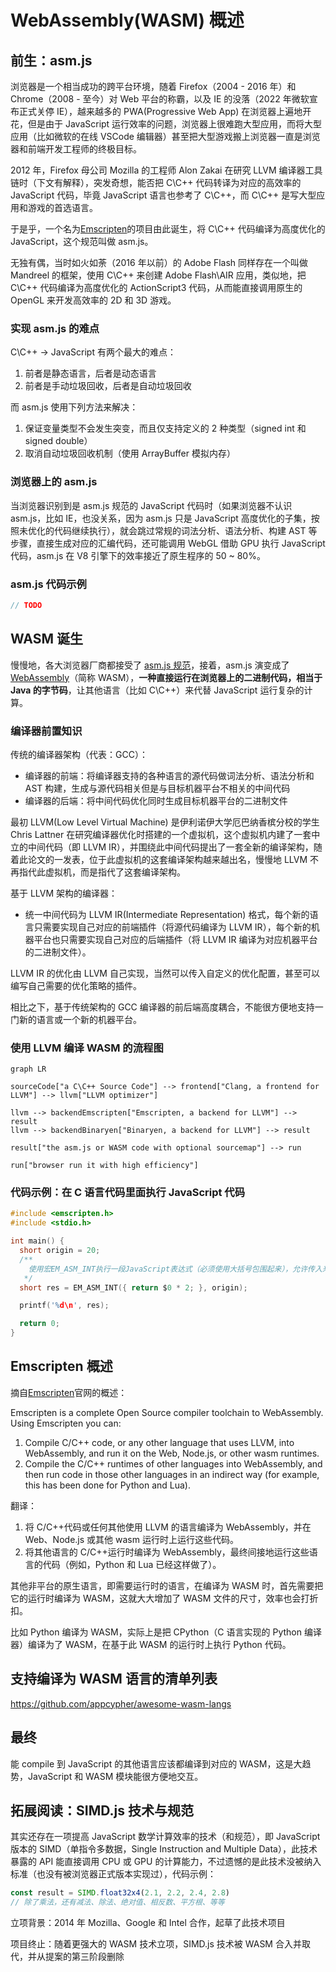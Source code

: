 # WebAssembly(WASM) 概述

## 前生：asm.js

浏览器是一个相当成功的跨平台环境，随着 Firefox（2004 - 2016 年）和 Chrome（2008 - 至今）对 Web 平台的称霸，以及 IE 的没落（2022 年微软宣布正式关停 IE），越来越多的 PWA(Progressive Web App) 在浏览器上遍地开花，但是由于 JavaScript 运行效率的问题，浏览器上很难跑大型应用，而将大型应用（比如微软的在线 VSCode 编辑器）甚至把大型游戏搬上浏览器一直是浏览器和前端开发工程师的终极目标。

2012 年，Firefox 母公司 Mozilla 的工程师 Alon Zakai 在研究 LLVM 编译器工具链时（下文有解释），突发奇想，能否把 C\C++ 代码转译为对应的高效率的 JavaScript 代码，毕竟 JavaScript 语言也参考了 C\C++，而 C\C++ 是写大型应用和游戏的首选语言。

于是乎，一个名为[Emscripten](https://github.com/emscripten-core/emscripten)的项目由此诞生，将 C\C++ 代码编译为高度优化的 JavaScript，这个规范叫做 asm.js。

无独有偶，当时如火如荼（2016 年以前）的 Adobe Flash 同样存在一个叫做 Mandreel 的框架，使用 C\C++ 来创建 Adobe Flash\AIR 应用，类似地，把 C\C++ 代码编译为高度优化的 ActionScript3 代码，从而能直接调用原生的 OpenGL 来开发高效率的 2D 和 3D 游戏。

### 实现 asm.js 的难点

C\C++ -> JavaScript 有两个最大的难点：

1. 前者是静态语言，后者是动态语言
2. 前者是手动垃圾回收，后者是自动垃圾回收

而 asm.js 使用下列方法来解决：

1. 保证变量类型不会发生突变，而且仅支持定义的 2 种类型（signed int 和 signed double）
2. 取消自动垃圾回收机制（使用 ArrayBuffer 模拟内存）

### 浏览器上的 asm.js

当浏览器识别到是 asm.js 规范的 JavaScript 代码时（如果浏览器不认识 asm.js，比如 IE，也没关系，因为 asm.js 只是 JavaScript 高度优化的子集，按照未优化的代码继续执行），就会跳过常规的词法分析、语法分析、构建 AST 等步骤，直接生成对应的汇编代码，还可能调用 WebGL 借助 GPU 执行 JavaScript 代码，asm.js 在 V8 引擎下的效率接近了原生程序的 50 ~ 80%。

### asm.js 代码示例

```js
// TODO
```

## WASM 诞生

慢慢地，各大浏览器厂商都接受了 [asm.js 规范](http://asmjs.org/)，接着，asm.js 演变成了 [WebAssembly](https://webassembly.org/)（简称 WASM），**一种直接运行在浏览器上的二进制代码，相当于 Java 的字节码**，让其他语言（比如 C\C++）来代替 JavaScript 运行复杂的计算。

### 编译器前置知识

传统的编译器架构（代表：GCC）：

- 编译器的前端：将编译器支持的各种语言的源代码做词法分析、语法分析和 AST 构建，生成与源代码相关但是与目标机器平台不相关的中间代码
- 编译器的后端：将中间代码优化同时生成目标机器平台的二进制文件

最初 LLVM(Low Level Virtual Machine) 是伊利诺伊大学厄巴纳香槟分校的学生 Chris Lattner 在研究编译器优化时搭建的一个虚拟机，这个虚拟机内建了一套中立的中间代码（即 LLVM IR），并围绕此中间代码提出了一套全新的编译架构，随着此论文的一发表，位于此虚拟机的这套编译架构越来越出名，慢慢地 LLVM 不再指代此虚拟机，而是指代了这套编译架构。

基于 LLVM 架构的编译器：

- 统一中间代码为 LLVM IR(Intermediate Representation) 格式，每个新的语言只需要实现自己对应的前端插件（将源代码编译为 LLVM IR），每个新的机器平台也只需要实现自己对应的后端插件（将 LLVM IR 编译为对应机器平台的二进制文件）。

LLVM IR 的优化由 LLVM 自己实现，当然可以传入自定义的优化配置，甚至可以编写自己需要的优化策略的插件。

相比之下，基于传统架构的 GCC 编译器的前后端高度耦合，不能很方便地支持一门新的语言或一个新的机器平台。

### 使用 LLVM 编译 WASM 的流程图

```mermaid
graph LR

sourceCode["a C\C++ Source Code"] --> frontend["Clang, a frontend for LLVM"] --> llvm["LLVM optimizer"]

llvm --> backendEmscripten["Emscripten, a backend for LLVM"] --> result
llvm --> backendBinaryen["Binaryen, a backend for LLVM"] --> result

result["the asm.js or WASM code with optional sourcemap"] --> run

run["browser run it with high efficiency"]

```

### 代码示例：在 C 语言代码里面执行 JavaScript 代码

```c
#include <emscripten.h>
#include <stdio.h>

int main() {
  short origin = 20;
  /**
    使用宏EM_ASM_INT执行一段JavaScript表达式（必须使用大括号包围起来），允许传入来自C代码的参数，例如下面的$0表示将C代码的origin变量作为参数传入，返回对应的结果
   */
  short res = EM_ASM_INT({ return $0 * 2; }, origin);

  printf('%d\n', res);

  return 0;
}
```

## Emscripten 概述

摘自[Emscripten](https://emscripten.org/)官网的概述：

Emscripten is a complete Open Source compiler toolchain to WebAssembly. Using Emscripten you can:

1. Compile C/C++ code, or any other language that uses LLVM, into WebAssembly, and run it on the Web, Node.js, or other wasm runtimes.
2. Compile the C/C++ runtimes of other languages into WebAssembly, and then run code in those other languages in an indirect way (for example, this has been done for Python and Lua).

翻译：

1. 将 C/C++代码或任何其他使用 LLVM 的语言编译为 WebAssembly，并在 Web、Node.js 或其他 wasm 运行时上运行这些代码。
2. 将其他语言的 C/C++运行时编译为 WebAssembly，最终间接地运行这些语言的代码（例如，Python 和 Lua 已经这样做了）。

其他非平台的原生语言，即需要运行时的语言，在编译为 WASM 时，首先需要把它的运行时编译为 WASM，这就大大增加了 WASM 文件的尺寸，效率也会打折扣。

比如 Python 编译为 WASM，实际上是把 CPython（C 语言实现的 Python 编译器）编译为了 WASM，在基于此 WASM 的运行时上执行 Python 代码。

## 支持编译为 WASM 语言的清单列表

https://github.com/appcypher/awesome-wasm-langs

## 最终

能 compile 到 JavaScript 的其他语言应该都编译到对应的 WASM，这是大趋势，JavaScript 和 WASM 模块能很方便地交互。

## 拓展阅读：SIMD.js 技术与规范

其实还存在一项提高 JavaScript 数学计算效率的技术（和规范），即 JavaScript 版本的 SIMD（单指令多数据，Single Instruction and Multiple Data），此技术暴露的 API 能直接调用 CPU 或 GPU 的计算能力，不过遗憾的是此技术没被纳入标准（也没有被浏览器正式版本实现过），代码示例：

```js
const result = SIMD.float32x4(2.1, 2.2, 2.4, 2.8)
// 除了乘法，还有减法、除法、绝对值、相反数、平方根、等等
```

立项背景：2014 年 Mozilla、Google 和 Intel 合作，起草了此技术项目

项目终止：随着更强大的 WASM 技术立项，SIMD.js 技术被 WASM 合入并取代，并从提案的第三阶段删除
